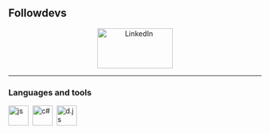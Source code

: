## Followdevs

<div id="socials" align="center">
  <a href="https://discordapp.com/users/335154369706328065">
    <img src="https://1000logos.net/wp-content/uploads/2021/06/Discord-logo.png" width="150" height="80" alt="LinkedIn"/>
  </a>
</div>

---

### Languages and tools

<img src="https://cdn.jsdelivr.net/gh/devicons/devicon/icons/javascript/javascript-original.svg" title="js" width="40" height="40"/>&nbsp;
<img src="https://cdn.jsdelivr.net/gh/devicons/devicon@latest/icons/csharp/csharp-original.svg" title="c#" width="40" height="40"/>&nbsp;
<img src="https://cdn.jsdelivr.net/gh/devicons/devicon@latest/icons/discordjs/discordjs-original.svg" title="d.js" width="40" height="40"/>&nbsp;
